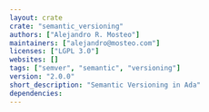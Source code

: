 ```yaml
---
layout: crate
crate: "semantic_versioning"
authors: ["Alejandro R. Mosteo"]
maintainers: ["alejandro@mosteo.com"]
licenses: ["LGPL 3.0"]
websites: []
tags: ["semver", "semantic", "versioning"]
version: "2.0.0"
short_description: "Semantic Versioning in Ada"
dependencies: 
---
```



